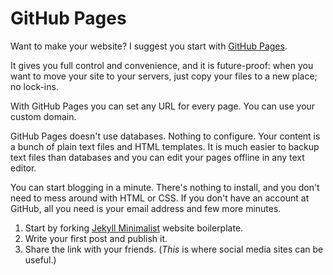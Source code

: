 # GitHub Pages

Want to make your website? I suggest you start with [GitHub
Pages](https://pages.github.com).

It gives you full control and convenience, and it is future-proof: when
you want to move your site to your servers, just copy your files to a new
place; no lock-ins.

With GitHub Pages you can set any URL for every page. You can use your
custom domain.

GitHub Pages doesn't use databases. Nothing to configure. Your content is
a bunch of plain text files and HTML templates. It is much easier to
backup text files than databases and you can edit your pages offline in any
text editor.

You can start blogging in a minute. There's nothing to install, and you
don't need to mess around with HTML or CSS. If you don't have an account
at GitHub, all you need is your email address and few more minutes.

1. Start by forking [Jekyll Minimalist][jm] website boilerplate.
1. Write your first post and publish it.
1. Share the link with your friends. (*This* is where social media
   sites can be useful.)

[jm]: https://www.romanzolotarev.com/jekyll-minimalist

